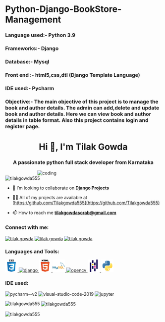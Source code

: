 <h1 align="left">Python-Django-BookStore-Management</h1>
<h3 align="left">Language used:- Python 3.9</h3>
<h3 align="left">Frameworks:- Django</h3>
<h3 align="left">Database:- Mysql</h3>
<h3 align="left">Front end :- html5,css,dtl (Django Template Language)</h3>
<h3 align="left">IDE used:- Pycharm</h3>
<h3 align="left">Objective:- The main objective of this project is to manage the book and author details. The admin can add,delete and update book and author details. Here we can view book and author details in table format. Also this project contains login and register page.</h3>
<h1 align="center">Hi 👋, I'm Tilak Gowda</h1>
<h3 align="center">A passionate python full stack developer from Karnataka</h3>


<img align="right" alt="coding" width="400" src="https://i.pinimg.com/736x/54/e3/7d/54e37d8074ebcde1d96c77d7b2a7f310.jpg">

<p align="left"> <img src="https://komarev.com/ghpvc/?username=tilakgowda555&label=Profile%20views&color=0e75b6&style=flat" alt="tilakgowda555" /> </p>

- 👯 I’m looking to collaborate on **Django Projects**

- 👨‍💻 All of my projects are available at [https://github.com/Tilakgowda555](https://github.com/Tilakgowda555)

- 📫 How to reach me **tilakgowdasorab@gmail.com**

<h3 align="left">Connect with me:</h3>
<p align="left">
<a href="https://linkedin.com/in/tilak gowda" target="blank"><img align="center" src="https://raw.githubusercontent.com/rahuldkjain/github-profile-readme-generator/master/src/images/icons/Social/linked-in-alt.svg" alt="tilak gowda" height="30" width="40" /></a>
<a href="https://fb.com/tilak gowda" target="blank"><img align="center" src="https://raw.githubusercontent.com/rahuldkjain/github-profile-readme-generator/master/src/images/icons/Social/facebook.svg" alt="tilak gowda" height="30" width="40" /></a>
<a href="https://instagram.com/tilak gowda" target="blank"><img align="center" src="https://raw.githubusercontent.com/rahuldkjain/github-profile-readme-generator/master/src/images/icons/Social/instagram.svg" alt="tilak gowda" height="30" width="40" /></a>
</p>

<h3 align="left">Languages and Tools:</h3>
<p align="left"> <a href="https://www.w3schools.com/css/" target="_blank" rel="noreferrer"> <img src="https://raw.githubusercontent.com/devicons/devicon/master/icons/css3/css3-original-wordmark.svg" alt="css3" width="40" height="40"/> </a> <a href="https://www.djangoproject.com/" target="_blank" rel="noreferrer"> <img src="https://cdn.worldvectorlogo.com/logos/django.svg" alt="django" width="40" height="40"/> </a> <a href="https://www.w3.org/html/" target="_blank" rel="noreferrer"> <img src="https://raw.githubusercontent.com/devicons/devicon/master/icons/html5/html5-original-wordmark.svg" alt="html5" width="40" height="40"/> </a> <a href="https://www.mysql.com/" target="_blank" rel="noreferrer"> <img src="https://raw.githubusercontent.com/devicons/devicon/master/icons/mysql/mysql-original-wordmark.svg" alt="mysql" width="40" height="40"/> </a> <a href="https://opencv.org/" target="_blank" rel="noreferrer"> <img src="https://www.vectorlogo.zone/logos/opencv/opencv-icon.svg" alt="opencv" width="40" height="40"/> </a> <a href="https://pandas.pydata.org/" target="_blank" rel="noreferrer"> <img src="https://raw.githubusercontent.com/devicons/devicon/2ae2a900d2f041da66e950e4d48052658d850630/icons/pandas/pandas-original.svg" alt="pandas" width="40" height="40"/> </a> <a href="https://www.python.org" target="_blank" rel="noreferrer"> <img src="https://raw.githubusercontent.com/devicons/devicon/master/icons/python/python-original.svg" alt="python" width="40" height="40"/> </a> </p>

<h3 align="left">IDE used:</h3>
<p align='left'><img width="48" height="48" src="https://img.icons8.com/color/48/pycharm--v2.png" alt="pycharm--v2"/>
<img width="48" height="48" src="https://img.icons8.com/color/48/visual-studio-code-2019.png" alt="visual-studio-code-2019"/>
<img width="48" height="48" src="https://img.icons8.com/fluency/48/jupyter.png" alt="jupyter"/>

<p><img align="left" src="https://github-readme-stats.vercel.app/api/top-langs?username=tilakgowda555&show_icons=true&locale=en&layout=compact" alt="tilakgowda555" /></p>

<p>&nbsp;<img align="center" src="https://github-readme-stats.vercel.app/api?username=tilakgowda555&show_icons=true&locale=en" alt="tilakgowda555" /></p>

<p><img align="center" src="https://github-readme-streak-stats.herokuapp.com/?user=tilakgowda555&" alt="tilakgowda555" /></p>

